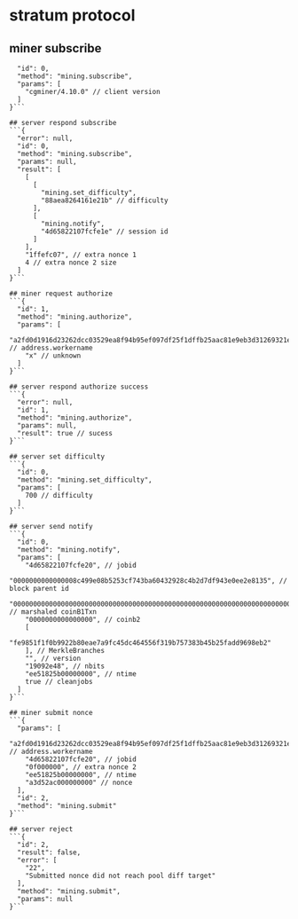# stratum protocol


## miner subscribe
```{
  "id": 0,
  "method": "mining.subscribe",
  "params": [
    "cgminer/4.10.0" // client version
  ]
}```

## server respond subscribe
```{
  "error": null,
  "id": 0,
  "method": "mining.subscribe",
  "params": null,
  "result": [
    [
      [
        "mining.set_difficulty",
        "88aea8264161e21b" // difficulty
      ],
      [
        "mining.notify",
        "4d65822107fcfe1e" // session id
      ]
    ],
    "1ffefc07", // extra nonce 1
    4 // extra nonce 2 size
  ]
}```

## miner request authorize
```{
  "id": 1,
  "method": "mining.authorize",
  "params": [
    "a2fd0d1916d23262dcc03529ea8f94b95ef097df25f1dffb25aac81e9eb3d31269321e01c16c.obelisk", // address.workername
    "x" // unknown
  ]
}```

## server respond authorize success
```{
  "error": null,
  "id": 1,
  "method": "mining.authorize",
  "params": null,
  "result": true // sucess
}```

## server set difficulty
```{
  "id": 0,
  "method": "mining.set_difficulty",
  "params": [
    700 // difficulty
  ]
}```

## server send notify
```{
  "id": 0,
  "method": "mining.notify",
  "params": [
    "4d65822107fcfe20", // jobid
    "0000000000000008c499e08b5253cf743ba60432928c4b2d7df943e0ee2e8135", // block parent id
    "000000000000000000000000000000000000000000000000000000000000000000000000000000000000000000000000010000000000000062000000000000004e6f6e53696100000000000000000000002020202020536f6674776172653a20736961642d6d696e696e67706f6f6c2d6d6f64756c652076302e30330a506f6f6c206e616d653a2022757365617374506f6f6c22202020202000", // marshaled coinB1Txn
    "0000000000000000", // coinb2
    [
      "fe9851f1f0b9922b80eae7a9fc45dc464556f319b757383b45b25fadd9698eb2"
    ], // MerkleBranches
    "", // version
    "19092e48", // nbits
    "ee51825b00000000", // ntime
    true // cleanjobs
  ]
}```

## miner submit nonce
```{
  "params": [
    "a2fd0d1916d23262dcc03529ea8f94b95ef097df25f1dffb25aac81e9eb3d31269321e01c16c.obelisk", // address.workername
    "4d65822107fcfe20", // jobid
    "0f000000", // extra nonce 2
    "ee51825b00000000", // ntime
    "a3d52ac000000000" // nonce
  ],
  "id": 2,
  "method": "mining.submit"
}```

## server reject
```{
  "id": 2,
  "result": false,
  "error": [
    "22",
    "Submitted nonce did not reach pool diff target"
  ],
  "method": "mining.submit",
  "params": null
}```
